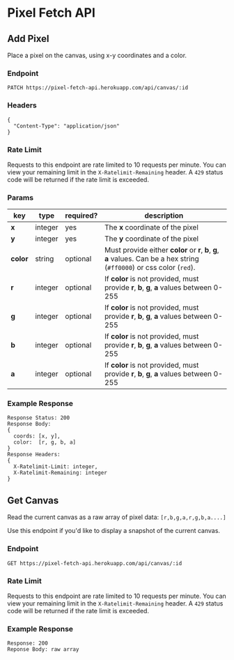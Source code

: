 # Pixel Fetch API

## Add Pixel

Place a pixel on the canvas, using x-y coordinates and a color.

### Endpoint

```
PATCH https://pixel-fetch-api.herokuapp.com/api/canvas/:id
```

### Headers

```
{
  "Content-Type": "application/json"
}
```

### Rate Limit

Requests to this endpoint are rate limited to 10 requests per minute. You can view your remaining limit in the `X-Ratelimit-Remaining` header. A `429` status code will be returned if the rate limit is exceeded.

### Params

| key   | type    | required? | description | 
|-------|---------|-----------|-------------|
| **x**     | integer | yes       | The **x** coordinate of the pixel |
| **y**     | integer | yes       | The **y** coordinate of the pixel |
| **color** | string  | optional  | Must provide either **color** or **r**, **b**, **g**, **a** values. Can be a hex string (`#ff0000`) or css color (`red`). | 
| **r**     | integer | optional  | If **color** is not provided, must provide **r**, **b**, **g**, **a** values between 0-255 |
| **g**     | integer | optional  | If **color** is not provided, must provide **r**, **b**, **g**, **a** values between 0-255 |
| **b**     | integer | optional  | If **color** is not provided, must provide **r**, **b**, **g**, **a** values between 0-255 |
| **a**     | integer | optional  | If **color** is not provided, must provide **r**, **b**, **g**, **a** values between 0-255 |


### Example Response
```
Response Status: 200
Response Body: 
{ 
  coords: [x, y],
  color:  [r, g, b, a]
}
Response Headers:
{
  X-Ratelimit-Limit: integer,
  X-Ratelimit-Remaining: integer
}
```

## Get Canvas

Read the current canvas as a raw array of pixel data: `[r,b,g,a,r,g,b,a....]`

Use this endpoint if you'd like to display a snapshot of the current canvas.

### Endpoint

```
GET https://pixel-fetch-api.herokuapp.com/api/canvas/:id
```

### Rate Limit

Requests to this endpoint are rate limited to 10 requests per minute. You can view your remaining limit in the `X-Ratelimit-Remaining` header. A `429` status code will be returned if the rate limit is exceeded.

### Example Response

```
Response: 200
Reponse Body: raw array
```
